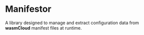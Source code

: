 # Manifestor

A library designed to manage and extract configuration data from **wasmCloud** manifest files at runtime.

